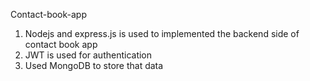 Contact-book-app

1. Nodejs and express.js is used to implemented the backend side of contact book app
2. JWT is used for authentication
3. Used MongoDB to store that data
